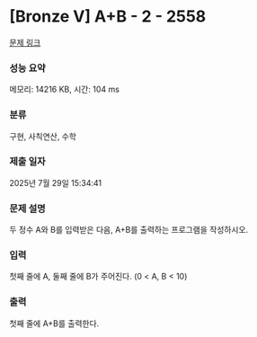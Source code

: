 # [Bronze V] A+B - 2 - 2558 

[문제 링크](https://www.acmicpc.net/problem/2558) 

### 성능 요약

메모리: 14216 KB, 시간: 104 ms

### 분류

구현, 사칙연산, 수학

### 제출 일자

2025년 7월 29일 15:34:41

### 문제 설명

<p>두 정수 A와 B를 입력받은 다음, A+B를 출력하는 프로그램을 작성하시오.</p>

### 입력 

 <p>첫째 줄에 A, 둘째 줄에 B가 주어진다. (0 < A, B < 10)</p>

### 출력 

 <p>첫째 줄에 A+B를 출력한다.</p>

